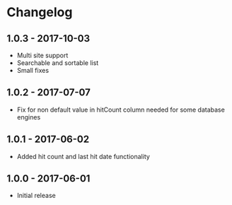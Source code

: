 # Changelog
## 1.0.3 - 2017-10-03
- Multi site support
- Searchable and sortable list
- Small fixes

## 1.0.2 - 2017-07-07
- Fix for non default value in hitCount column needed for some database engines

## 1.0.1 - 2017-06-02
- Added hit count and last hit date functionality

## 1.0.0 - 2017-06-01
- Initial release
